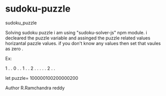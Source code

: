 # sudoku-puzzle
sudoku_puzzle

 Solving sudoku puzzle i am using "sudoku-solver-js" npm module.
i decleared  the  puzzle variable and assinged the puzzle related values horizantal pazzle values.
if you don't know any values then set that vaules as zero .


Ex:

1 . . 0 . . 1 . .
2 . . . . . 2 . .

let puzzle= 100000100200000200


Author
R.Ramchandra reddy
